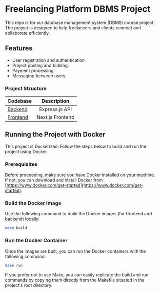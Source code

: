 # Freelancing Platform DBMS Project

This repo is for our database management system (DBMS) course project. The project is designed to help freelancers and clients connect and collaborate efficiently.

## Features

- User registration and authentication.
- Project posting and bidding.
- Payment processing.
- Messaging between users.

### Project Structure

| Codebase              |      Description          |
| :-------------------- | :-----------------------: |
| [Backend](backend)    |      Express.js API       |
| [Frontend](frontend)  |      Next.js Frontend     |

## Running the Project with Docker

This project is Dockerized. Follow the steps below to build and run the project using Docker.

### Prerequisites

Before proceeding, make sure you have Docker installed on your machine. If not, you can download and install Docker from [https://www.docker.com/get-started](https://www.docker.com/get-started).

### Build the Docker Image

Use the following command to build the Docker images (for frontend and backend) locally:

```bash
make build
```

### Run the Docker Container

Once the images are built, you can run the Docker containers with the following command:

```bash
make run
```

If you prefer not to use Make, you can easily replicate the build and run commands by copying them directly from the Makefile situated in the project's root directory.
